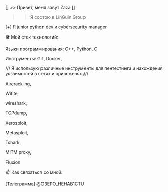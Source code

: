 [] >> Привет, меня зовут Zaza [] 

>> Я состою в LinGuin Group

[+] Я junior python dev и cybersecurity manager

🛠️ Мой стек технологий:

Языки программирования: C++, Python, C

Инструменты: Git, Docker,

/// Я использую различные инструменты для пентестинга и нахождения уязвимостей в сетях и приложенях ///

Aircrack-ng, 

Wifite, 

wireshark, 

TCPdump, 

Xerosploit, 

Metasploit, 

Tshark, 

MITM proxy,

Fluxion

📫 Как связаться со мной:

[Телеграмма] @O3EPO_HEHAB1CTU
